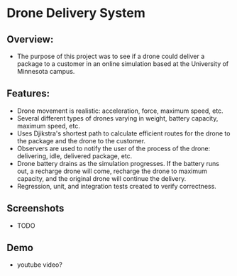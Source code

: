 # Drone Delivery System

## Overview:
  * The purpose of this project was to see if a drone could deliver a package to a customer in an online simulation based at the University of Minnesota campus.
  
## Features:
  * Drone movement is realistic: acceleration, force, maximum speed, etc.
  * Several different types of drones varying in weight, battery capacity, maximum speed, etc.
  * Uses Djikstra's shortest path to calculate efficient routes for the drone to the package and the drone to the customer.
  * Observers are used to notify the user of the process of the drone: delivering, idle, delivered package, etc.
  * Drone battery drains as the simulation progresses. If the battery runs out, a recharge drone will come, recharge the drone to maximum capacity, and the original drone will continue the delivery.
  * Regression, unit, and integration tests created to verify correctness.
 
## Screenshots
* TODO
## Demo 
* youtube video?
 
